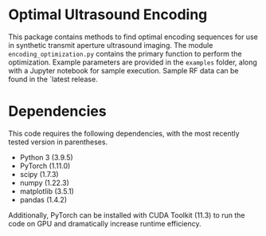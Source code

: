 # Optimal Ultrasound Encoding

This package contains methods to find optimal encoding sequences for use in synthetic transmit aperture ultrasound imaging. 
The module `encoding_optimization.py` contains the primary function to perform the optimization. Example parameters are provided in the `examples` folder, along with a Jupyter notebook for sample execution. Sample RF data can be found in the `latest release.

# Dependencies

This code requires the following dependencies, with the most recently tested version in parentheses.

- Python 3 (3.9.5)
- PyTorch (1.11.0)
- scipy (1.7.3)
- numpy (1.22.3)
- matplotlib (3.5.1)
- pandas (1.4.2)

Additionally, PyTorch can be installed with CUDA Toolkit (11.3) to run the code on GPU and dramatically increase runtime efficiency.
